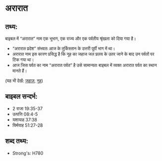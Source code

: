 # अरारात #

## तथ्य: ##

बाइबल में “अरारात” नाम एक भूभाग, एक राज्य और एक पर्वतीय श्रृंखला को दिया गया है।

* “अरारात प्रदेश” संभवतः आज के तुर्किस्तान के उत्तरी पूर्वी भाग में था।
* अरारात नाम इस कारण प्रसिद्ध है कि नूह का जहाज जल प्रलय के उतर जाने के बाद उन पर्वतों पर टिक गया था।
* आज जिस पर्वत का नाम “अरारात पर्वत” है उसे सामान्यतः बाइबल में व्यक्त अरारात पर्वत का स्थान मानते हैं।

(यह भी देखें: [जहाज़](../ark.md), [नूह](../noah.md))

## बाइबल सन्दर्भ: ##

* 2 राजा 19:35-37
* उत्पत्ति 08:4-5
* यशायाह 37:38
* यिर्मयाह 51:27-28

## शब्द तथ्य: ##

* Strong's: H780

